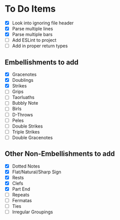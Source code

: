 # To Do Items

- [x] Look into ignoring file header
- [x] Parse multiple lines 
- [x] Parse multiple bars 
- [ ] Add ESLint to project
- [ ] Add in proper return types 

## Embellishments to add

- [x] Gracenotes
- [x] Doublings
- [x] Strikes
- [ ] Grips
- [ ] Taorluaths
- [ ] Bubbly Note
- [ ] Birls
- [ ] D-Throws
- [ ] Peles
- [ ] Double Strikes
- [ ] Triple Strikes
- [ ] Double Gracenotes

## Other Non-Embellishments to add
- [x] Dotted Notes
- [x] Flat/Natural/Sharp Sign
- [x] Rests
- [x] Clefs
- [x] Part End
- [ ] Repeats 
- [ ] Fermatas
- [ ] Ties
- [ ] Irregular Groupings
